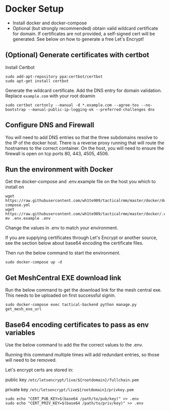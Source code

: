 # Docker Setup

- Install docker and docker-compose
- Optional (but strongly recommended) obtain valid wildcard certificate for domain. If certificates are not provided, a self-signed cert will be generated. See below on how to generate a free Let's Encrypt!

## (Optional) Generate certificates with certbot
Install Certbot

```
sudo add-apt-repository ppa:certbot/certbot
sudo apt-get install certbot
```

Generate the wildcard certificate. Add the DNS entry for domain validation. Replace `example.com` with your root doamin

```
sudo certbot certonly --manual -d *.example.com --agree-tos --no-bootstrap --manual-public-ip-logging-ok --preferred-challenges dns
```

## Configure DNS and Firewall

You will need to add DNS entries so that the three subdomains resolve to the IP of the docker host. There is a reverse proxy running that will route the hostnames to the correct container. On the host, you will need to ensure the firewall is open on tcp ports 80, 443, 4505, 4506.

## Run the environment with Docker

Get the docker-compose and .env.example file on the host you which to install on

```
wget https://raw.githubusercontent.com/wh1te909/tacticalrmm/master/docker/docker-compose.yml
wget https://raw.githubusercontent.com/wh1te909/tacticalrmm/master/docker/.env.example
mv .env.example .env
```

Change the values in .env to match your environment.

If you are supplying certificates through Let's Encrypt or another source, see the section below about base64 encoding the certificate files. 

Then run the below command to start the environment.

```
sudo docker-compose up -d
```

## Get MeshCentral EXE download link

Run the below command to get the download link for the mesh central exe. This needs to be uploaded on first successful signin.

```
sudo docker-compose exec tactical-backend python manage.py get_mesh_exe_url
```

## Base64 encoding certificates to pass as env variables

Use the below command to add the the correct values to the .env.

Running this command multiple times will add redundant entries, so those will need to be removed.

Let's encrypt certs are stored in:

public key
`/etc/letsencrypt/live/${rootdomain}/fullchain.pem`

private key
`/etc/letsencrypt/live${rootdomain}/privkey.pem`

```
sudo echo "CERT_PUB_KEY=$(base64 /path/to/pub/key)" >> .env
sudo echo "CERT_PRIV_KEY=$(base64 /path/to/priv/key)" >> .env
```
